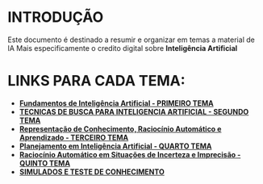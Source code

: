 # INTRODUÇÃO
Este documento é destinado a resumir e organizar em temas a material de IA
Mais especificamente o credito digital sobre **Inteligência Artificial**
# LINKS PARA CADA TEMA:
- **[Fundamentos de Inteligência Artificial - PRIMEIRO TEMA](https://upraggy.github.io/IA/Fundamentos_IA)**
- **[TECNICAS DE BUSCA PARA INTELIGENCIA ARTIFICIAL - SEGUNDO TEMA](https://upraggy.github.io/IA/TECNICAS_DE_BUSCA)**
- **[Representação de Conhecimento, Raciocínio Automático e Aprendizado - TERCEIRO TEMA](https://upraggy.github.io/IA/Representação_de_Conhecimento)**
- **[Planejamento em Inteligência Artificial - QUARTO TEMA](https://upraggy.github.io/IA/Planejamento_IA)**
- **[Raciocínio Automático em Situações de Incerteza e Imprecisão - QUINTO TEMA](https://upraggy.github.io/IA/Raciocínio_Automatico)**
- **[SIMULADOS E TESTE DE CONHECIMENTO](https://upraggy.github.io/IA/Simulados_e_Teste)**

